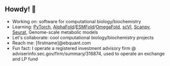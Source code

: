 <h2>Howdy! <span class="wave">👋</span> </h2>
<ul>
<li>Working on: software for computational biology/biochemistry</li>
  <li>Learning: <a href="https://pytorch.org/tutorials/">PyTorch</a>, <a href="https://github.com/deepmind/alphafold">AlphaFold</a>/<a href="https://github.com/facebookresearch/esm">ESMFold</a>/<a href="https://github.com/HeliXonProtein/OmegaFold">OmegaFold</a>, <a href="https://github.com/scverse/scvi-tools">scVI</a>, <a href="https://github.com/scverse/scanpy">Scanpy</a>, <a href="https://github.com/satijalab/seurat">Seurat</a>, Genome-scale metabolic models</a></li>
<li>Let's collaborate: cool computational biology/biochemistry projects</li>
<li>Reach me: [firstname]@ebquant.com</li>
<li>Fun fact: I operate a registered investment advisory firm @ adviserinfo.sec.gov/firm/summary/316874, used to operate an exchange and LP fund</li>
</ul>
